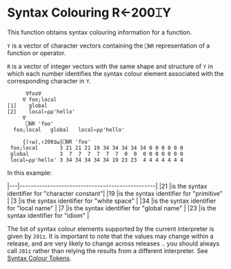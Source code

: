 
<!-- Hidden search keywords -->
<div style="display: none;">
  200⌶
</div>






<h1 class="heading"><span class="name">Syntax Colouring</span> <span class="command">R←200⌶Y</span></h1>



This function obtains syntax colouring information for a function.


`Y` is a vector of character vectors containing the `⎕NR` representation of a function or operator.


`R` is a vector of integer vectors with the same shape and structure of `Y` in which each number identifies the syntax colour element associated with the corresponding character in `Y`.

```apl
      ∇foo∇
     ∇ foo;local
[1]    global
[2]    local←⍴⍴'hello'
     ∇
      ⎕NR 'foo'
  foo;local   global   local←⍴⍴'hello' 
 
     {(↑⍵),↑200⌶⍵}⎕NR 'foo'
 foo;local       3 21 21 21 19 34 34 34 34 34 0 0 0 0 0 0
 global          3  7  7  7  7  7  7  0  0  0 0 0 0 0 0 0
 local←⍴⍴'hello' 3 34 34 34 34 34 19 23 23  4 4 4 4 4 4 4

```



In this example:


|---|-------------------------------------------------|
|21 |is the syntax identifier for "character constant"|
|19 |is the syntax identifier for "primitive"         |
|3  |is the syntax identifier for "white space"       |
|34 |is the syntax identifier for "local name"        |
|7  |is the syntax identifier for "global name"       |
|23 |is the syntax identifier for "idiom"             |



The list of syntax colour elements supported by the current interpreter is given by `201⌶`. It is important to note that the values may change within a release, and are very likely to change across releases .. you should always call `201⌶` rather than relying the results from a different interpreter. See [Syntax Colour Tokens](syntax-colour-tokens.md).


